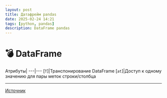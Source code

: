 ```yaml
---
layout: post
title: Датафрейм pandas
date: 2025-02-24 14:21
tags: [python, pandas]
description: DataFrame pandas
---
```

# :bomb: DataFrame

Атрибуты|
---|---
[`T`]|Транспонирование DataFrame
[`at`]|Доступ к одному значению для пары меток строки/столбца

---

[Источник](https://pandas.pydata.org/docs/reference/api/pandas.DataFrame.html#pandas.DataFrame)